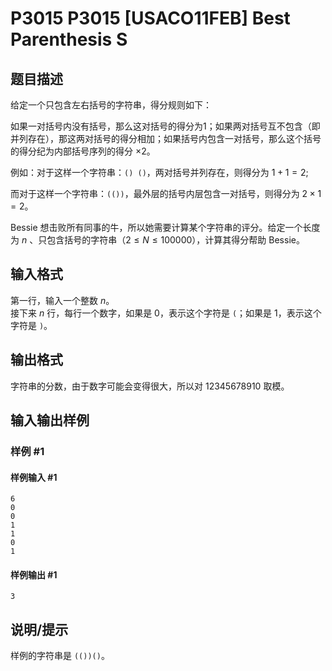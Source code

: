 # P3015 P3015 [USACO11FEB] Best Parenthesis S

## 题目描述

给定一个只包含左右括号的字符串，得分规则如下：

如果一对括号内没有括号，那么这对括号的得分为1；如果两对括号互不包含（即并列存在），那这两对括号的得分相加；如果括号内包含一对括号，那么这个括号的得分纪为内部括号序列的得分 $\times 2$。

例如：对于这样一个字符串：`() ()`，两对括号并列存在，则得分为 $1+1=2$;

而对于这样一个字符串：`(())`，最外层的括号内层包含一对括号，则得分为 $2 \times 1 = 2$。


Bessie 想击败所有同事的牛，所以她需要计算某个字符串的评分。给定一个长度为 $n$ 、只包含括号的字符串（$2 \le N \le 100000$），计算其得分帮助 Bessie。

## 输入格式

第一行，输入一个整数 $n$。  
接下来 $n$ 行，每行一个数字，如果是 $0$，表示这个字符是 `(`；如果是 $1$，表示这个字符是 `)`。

## 输出格式

字符串的分数，由于数字可能会变得很大，所以对 $12345678910$ 取模。

## 输入输出样例

### 样例 #1

#### 样例输入 #1

```
6 
0 
0 
1 
1 
0 
1
```

#### 样例输出 #1

```
3
```

## 说明/提示

样例的字符串是 `(())()`。
